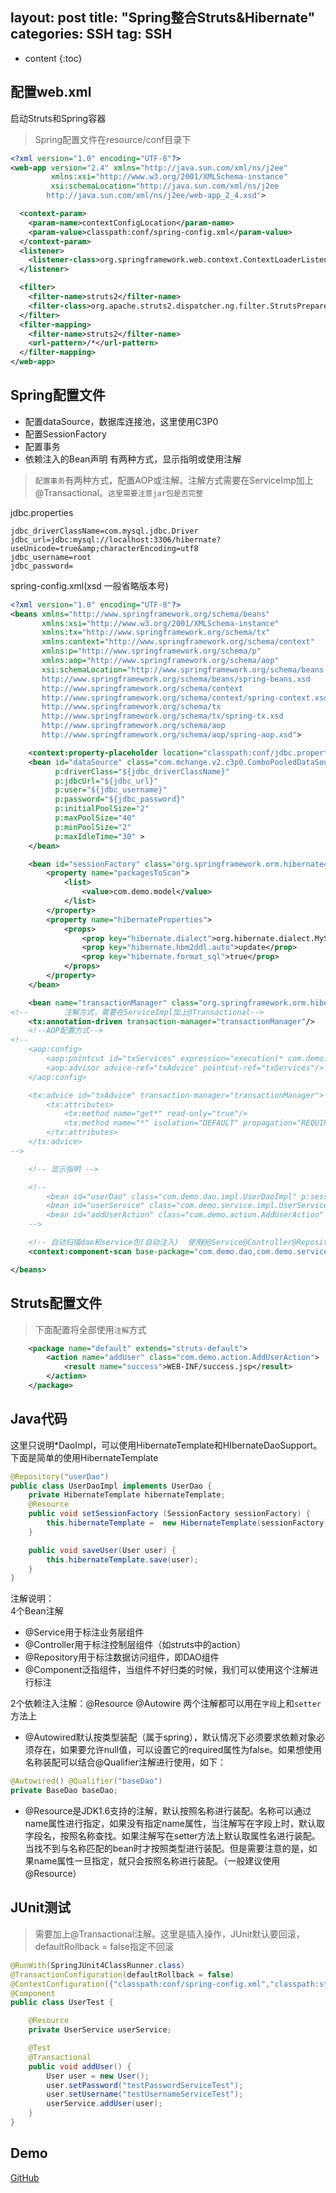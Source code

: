 layout: post
title:  "Spring整合Struts&Hibernate"
categories: SSH
tag: SSH
---

* content
{:toc}

## 配置web.xml

启动Struts和Spring容器

> Spring配置文件在resource/conf目录下

``` xml
<?xml version="1.0" encoding="UTF-8"?>
<web-app version="2.4" xmlns="http://java.sun.com/xml/ns/j2ee"
         xmlns:xsi="http://www.w3.org/2001/XMLSchema-instance"
         xsi:schemaLocation="http://java.sun.com/xml/ns/j2ee
        http://java.sun.com/xml/ns/j2ee/web-app_2_4.xsd">

  <context-param>
    <param-name>contextConfigLocation</param-name>
    <param-value>classpath:conf/spring-config.xml</param-value>
  </context-param>
  <listener>
    <listener-class>org.springframework.web.context.ContextLoaderListener</listener-class>
  </listener>

  <filter>
    <filter-name>struts2</filter-name>
    <filter-class>org.apache.struts2.dispatcher.ng.filter.StrutsPrepareAndExecuteFilter</filter-class>
  </filter>
  <filter-mapping>
    <filter-name>struts2</filter-name>
    <url-pattern>/*</url-pattern>
  </filter-mapping>
</web-app>
```
## Spring配置文件
+ 配置dataSource，数据库连接池，这里使用C3P0
+ 配置SessionFactory
+ 配置事务
+ 依赖注入的Bean声明 有两种方式，显示指明或使用注解
> `配置事务`有两种方式，配置AOP或注解。注解方式需要在ServiceImp加上@Transactional。`这里需要注意jar包是否完整`  

jdbc.properties
``` properties
jdbc_driverClassName=com.mysql.jdbc.Driver
jdbc_url=jdbc:mysql://localhost:3306/hibernate?useUnicode=true&amp;characterEncoding=utf8
jdbc_username=root
jdbc_password=
```

spring-config.xml(xsd 一般省略版本号)
``` xml
<?xml version="1.0" encoding="UTF-8"?>
<beans xmlns="http://www.springframework.org/schema/beans"
       xmlns:xsi="http://www.w3.org/2001/XMLSchema-instance"
       xmlns:tx="http://www.springframework.org/schema/tx"
       xmlns:context="http://www.springframework.org/schema/context"
       xmlns:p="http://www.springframework.org/schema/p"
       xmlns:aop="http://www.springframework.org/schema/aop"
       xsi:schemaLocation="http://www.springframework.org/schema/beans
	   http://www.springframework.org/schema/beans/spring-beans.xsd
	   http://www.springframework.org/schema/context
	   http://www.springframework.org/schema/context/spring-context.xsd
       http://www.springframework.org/schema/tx
       http://www.springframework.org/schema/tx/spring-tx.xsd
       http://www.springframework.org/schema/aop
       http://www.springframework.org/schema/aop/spring-aop.xsd">

    <context:property-placeholder location="classpath:conf/jdbc.properties" />
    <bean id="dataSource" class="com.mchange.v2.c3p0.ComboPooledDataSource"
          p:driverClass="${jdbc_driverClassName}"
          p:jdbcUrl="${jdbc_url}"
          p:user="${jdbc_username}"
          p:password="${jdbc_password}"
          p:initialPoolSize="2"
          p:maxPoolSize="40"
          p:minPoolSize="2"
          p:maxIdleTime="30" >
    </bean>

    <bean id="sessionFactory" class="org.springframework.orm.hibernate4.LocalSessionFactoryBean" p:dataSource-ref="dataSource">
        <property name="packagesToScan">
            <list>
                <value>com.demo.model</value>
            </list>
        </property>
        <property name="hibernateProperties">
            <props>
                <prop key="hibernate.dialect">org.hibernate.dialect.MySQL5Dialect</prop>
                <prop key="hibernate.hbm2ddl.auto">update</prop>
                <prop key="hibernate.format_sql">true</prop>
            </props>
        </property>
    </bean>

    <bean name="transactionManager" class="org.springframework.orm.hibernate4.HibernateTransactionManager" p:sessionFactory-ref="sessionFactory" />
<!--        注解方式，需要在ServiceImpl加上@Transactional-->
    <tx:annotation-driven transaction-manager="transactionManager"/>
    <!--AOP配置方式-->
<!--
    <aop:config>
        <aop:pointcut id="txServices" expression="execution(* com.demo.service..*.*(..))"/>
        <aop:advisor advice-ref="txAdvice" pointcut-ref="txServices"/>
    </aop:config>

    <tx:advice id="txAdvice" transaction-manager="transactionManager">
        <tx:attributes>
            <tx:method name="get*" read-only="true"/>
            <tx:method name="*" isolation="DEFAULT" propagation="REQUIRED" timeout="5"/>
        </tx:attributes>
    </tx:advice>
-->

    <!-- 显示指明 -->

    <!--
        <bean id="userDao" class="com.demo.dao.impl.UserDaoImpl" p:sessionFactory-ref="sessionFactory"/>
        <bean id="userService" class="com.demo.service.impl.UserServiceImpl" p:userDao-ref="userDao"/>
        <bean id="addUserAction" class="com.demo.action.AddUserAction" scope="prototype" p:userService-ref="userService"/>
    -->

    <!-- 自动扫描dao和service包(自动注入)  使用@@Service@Controller@Repository@Component-->
    <context:component-scan base-package="com.demo.dao,com.demo.service" />

</beans>
```

## Struts配置文件

> 下面配置将全部使用`注解`方式

``` xml
    <package name="default" extends="struts-default">
        <action name="addUser" class="com.demo.action.AddUserAction">
            <result name="success">WEB-INF/success.jsp</result>
        </action>
    </package>
```

## Java代码
这里只说明*DaoImpl，可以使用HibernateTemplate和HIbernateDaoSupport。下面是简单的使用HibernateTemplate

``` java
@Repository("userDao")
public class UserDaoImpl implements UserDao {
    private HibernateTemplate hibernateTemplate;
    @Resource
    public void setSessionFactory (SessionFactory sessionFactory) {
        this.hibernateTemplate =  new HibernateTemplate(sessionFactory);
    }

    public void saveUser(User user) {
        this.hibernateTemplate.save(user);
    }
}
```
注解说明：  
4个Bean注解  
+ @Service用于标注业务层组件  
+ @Controller用于标注控制层组件（如struts中的action）  
+ @Repository用于标注数据访问组件，即DAO组件  
+ @Component泛指组件，当组件不好归类的时候，我们可以使用这个注解进行标注  

2个依赖注入注解：@Resource @Autowire 两个注解都可以用在`字段`上和`setter`方法上  
+ @Autowired默认按类型装配（属于spring），默认情况下必须要求依赖对象必须存在，如果要允许null值，可以设置它的required属性为false。如果想使用名称装配可以结合@Qualifier注解进行使用，如下：
``` java
@Autowired() @Qualifier("baseDao")    
private BaseDao baseDao;
```

+ @Resource是JDK1.6支持的注解，默认按照名称进行装配。名称可以通过name属性进行指定，如果没有指定name属性，当注解写在字段上时，默认取字段名，按照名称查找。如果注解写在setter方法上默认取属性名进行装配。当找不到与名称匹配的bean时才按照类型进行装配。但是需要注意的是，如果name属性一旦指定，就只会按照名称进行装配。（一般建议使用@Resource）

## JUnit测试
> 需要加上@Transactional注解。这里是插入操作，JUnit默认要回滚，defaultRollback = false指定不回滚  

``` java
@RunWith(SpringJUnit4ClassRunner.class)
@TransactionConfiguration(defaultRollback = false)
@ContextConfiguration({"classpath:conf/spring-config.xml","classpath:struts.xml"})
@Component
public class UserTest {

    @Resource
    private UserService userService;

    @Test
    @Transactional
    public void addUser() {
        User user = new User();
        user.setPassword("testPasswordServiceTest");
        user.setUsername("testUsernameServiceTest");
        userService.addUser(user);
    }
}
```

## Demo
[GitHub](https://github.com/Gerry-Yu/SSHDemo) 

